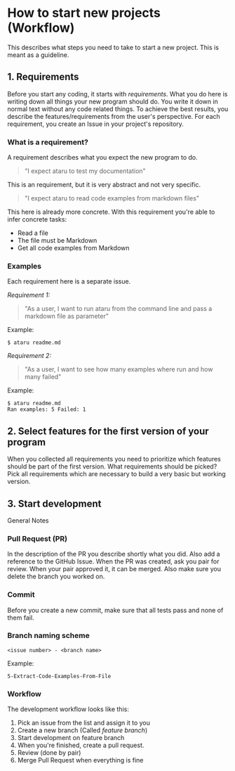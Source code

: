 # How to start new projects (Workflow)
This describes what steps you need to take to start a new project. This is meant as a guideline.

## 1. Requirements

Before you start any coding, it starts with *requirements*. What you do here is writing down all things your new program should do. You write it down in normal text without any code related things. To achieve the best results, you describe the features/requirements from the user's perspective. For each requirement, you create an Issue in your project's repository.

### What is a requirement?
A requirement describes what you expect the new program to do.

> "I expect ataru to test my documentation"

This is an requirement, but it is very abstract and not very specific. 

> "I expect ataru to read code examples from markdown files"

This here is already more concrete. With this requirement you're able to infer concrete tasks:

- Read a file
- The file must be Markdown
- Get all code examples from Markdown


### Examples
Each requirement here is a separate issue.

*Requirement 1:*

> "As a user, I want to run ataru from the command line and pass a markdown file as parameter"

Example: 
```
$ ataru readme.md
```

*Requirement 2:*

> "As a user, I want to see how many examples where run and how many failed"

Example:
```
$ ataru readme.md
Ran examples: 5 Failed: 1
```

## 2. Select features for the first version of your program

When you collected all requirements you need to prioritize which features should be part of the first version. What requirements should be picked?
Pick all requirements which are necessary to build a very basic but working version.

## 3. Start development

General Notes

### Pull Request (PR)
In the description of the PR you describe shortly what you did. Also add a reference to the GitHub Issue. When the PR was created, ask you pair for review. When your pair approved it, it can be merged. Also make sure you delete the branch you worked on.

### Commit
Before you create a new commit, make sure that all tests pass and none of them fail.

### Branch naming scheme

`<issue number> - <branch name>`

Example:

`5-Extract-Code-Examples-From-File`

### Workflow

The development workflow looks like this:

1. Pick an issue from the list and assign it to you
2. Create a new branch (Called *feature branch*)
3. Start development on feature branch
4. When you're finished, create a pull request.
5. Review (done by pair)
6. Merge Pull Request when everything is fine


